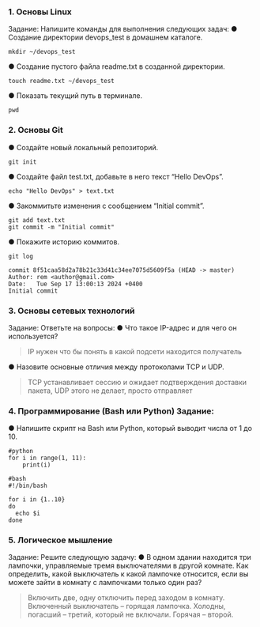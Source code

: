 ### 1. Основы Linux
Задание: Напишите команды для выполнения следующих задач:
● Создание директории devops_test в домашнем каталоге.
```
mkdir ~/devops_test
```

● Создание пустого файла readme.txt в созданной директории.
```
touch readme.txt ~/devops_test
```

● Показать текущий путь в терминале.
```
pwd
```

### 2. Основы Git
● Создайте новый локальный репозиторий.
```
git init
```

● Создайте файл test.txt, добавьте в него текст “Hello DevOps”.
```
echo "Hello DevOps" > text.txt
```

● Закоммитьте изменения с сообщением “Initial commit”.
```
git add text.txt
git commit -m "Initial commit"
```

● Покажите историю коммитов.
```
git log

commit 8f51caa58d2a78b21c33d41c34ee7075d5609f5a (HEAD -> master)
Author: rem <author@gmail.com>
Date:   Tue Sep 17 13:00:13 2024 +0400
Initial commit
```

### 3. Основы сетевых технологий
Задание: Ответьте на вопросы:
● Что такое IP-адрес и для чего он используется?
> IP нужен что бы понять в какой подсети находится получатель

● Назовите основные отличия между протоколами TCP и UDP.
> TCP устанавливает сессию и ожидает подтверждения доставки пакета, UDP этого не делает, просто отправляет

### 4. Программирование (Bash или Python) Задание:
● Напишите скрипт на Bash или Python, который выводит числа от 1 до 10.
```
#python
for i in range(1, 11):
    print(i)
```
```
#bash
#!/bin/bash

for i in {1..10}
do
  echo $i
done
```

### 5. Логическое мышление
Задание: Решите следующую задачу: 
● В одном здании находится три лампочки, управляемые тремя выключателями в другой комнате. Как определить, какой выключатель к какой лампочке относится, если вы можете зайти в комнату с лампочками только один раз?
> Включить две, одну отключить перед заходом в комнату. Включенный выключатель – горящая лампочка. Холодны, погасший – третий, который не включали. Горячая – второй.

